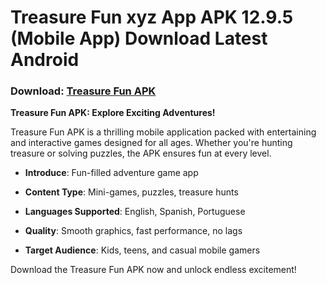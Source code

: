 ﻿#   Treasure Fun xyz App APK 12.9.5 (Mobile App) Download Latest Android
### Download: [Treasure Fun APK](https://byvn.net/Yob7)
**Treasure Fun APK: Explore Exciting Adventures!**

Treasure Fun APK is a thrilling mobile application packed with entertaining and interactive games designed for all ages. Whether you're hunting treasure or solving puzzles, the APK ensures fun at every level.

-   **Introduce**: Fun-filled adventure game app
    
-   **Content Type**: Mini-games, puzzles, treasure hunts
    
-   **Languages Supported**: English, Spanish, Portuguese
    
-   **Quality**: Smooth graphics, fast performance, no lags
    
-   **Target Audience**: Kids, teens, and casual mobile gamers
    

Download the Treasure Fun APK now and unlock endless excitement!
